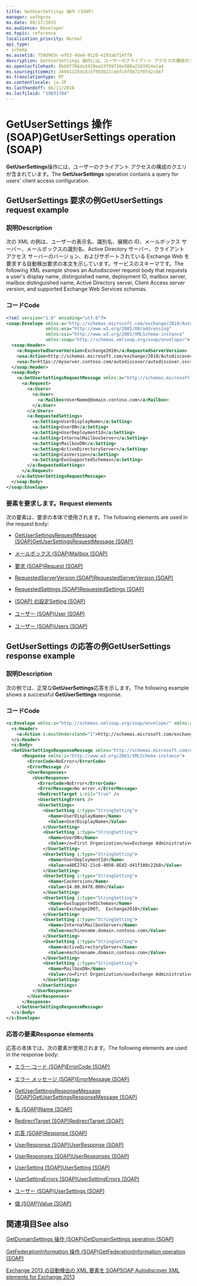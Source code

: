 ```yaml
---
title: GetUserSettings 操作 (SOAP)
manager: sethgros
ms.date: 09/17/2015
ms.audience: Developer
ms.topic: reference
localization_priority: Normal
api_type:
- schema
ms.assetid: 758d965c-ef63-4de4-9120-e293abf14ff8
description: GetUserSettings 操作には、ユーザーのクライアント アクセスの構成のクエリが含まれています。
ms.openlocfilehash: 8bb8f766da3419ea33f89716e588a22d3924e1a4
ms.sourcegitcommit: 34041125dc8c5f993b21cebfc4f8b72f0fd2cb6f
ms.translationtype: MT
ms.contentlocale: ja-JP
ms.lasthandoff: 06/11/2018
ms.locfileid: "19831704"
---
```

# <a name="getusersettings-operation-soap"></a><span data-ttu-id="936a2-103">GetUserSettings 操作 (SOAP)</span><span class="sxs-lookup"><span data-stu-id="936a2-103">GetUserSettings operation (SOAP)</span></span>

<span data-ttu-id="936a2-104">**GetUserSettings**操作には、ユーザーのクライアント アクセスの構成のクエリが含まれています。</span><span class="sxs-lookup"><span data-stu-id="936a2-104">The **GetUserSettings** operation contains a query for users' client access configuration.</span></span> 
  
## <a name="getusersettings-request-example"></a><span data-ttu-id="936a2-105">GetUserSettings 要求の例</span><span class="sxs-lookup"><span data-stu-id="936a2-105">GetUserSettings request example</span></span>

### <a name="description"></a><span data-ttu-id="936a2-106">説明</span><span class="sxs-lookup"><span data-stu-id="936a2-106">Description</span></span>

<span data-ttu-id="936a2-107">次の XML の例は、ユーザーの表示名、識別名、展開の ID、メールボックス サーバー、メールボックスの識別名、Active Directory サーバー、クライアント アクセス サーバーのバージョン、およびサポートされている Exchange Web を要求する自動検出要求の本文を示しています。サービスのスキーマです。</span><span class="sxs-lookup"><span data-stu-id="936a2-107">The following XML example shows an Autodiscover request body that requests a user's display name, distinguished name, deployment ID, mailbox server, mailbox distinguished name, Active Directory server, Client Access server version, and supported Exchange Web Services schemas.</span></span>
  
### <a name="code"></a><span data-ttu-id="936a2-108">コード</span><span class="sxs-lookup"><span data-stu-id="936a2-108">Code</span></span>

```XML
<?xml version="1.0" encoding="utf-8"?>
<soap:Envelope xmlns:a="http://schemas.microsoft.com/exchange/2010/Autodiscover"      
               xmlns:wsa="http://www.w3.org/2005/08/addressing" 
               xmlns:xsi="http://www.w3.org/2001/XMLSchema-instance"      
               xmlns:soap="http://schemas.xmlsoap.org/soap/envelope/">
  <soap:Header>
    <a:RequestedServerVersion>Exchange2010</a:RequestedServerVersion>
    <wsa:Action>http://schemas.microsoft.com/exchange/2010/Autodiscover/Autodiscover/GetUserSettings</wsa:Action>
    <wsa:To>https://myserver.contoso.com/autodiscover/autodiscover.svc</wsa:To>
  </soap:Header>
  <soap:Body>
    <a:GetUserSettingsRequestMessage xmlns:a="http://schemas.microsoft.com/exchange/2010/Autodiscover">
      <a:Request>
        <a:Users>
          <a:User>
            <a:Mailbox>UserName@domain.contoso.com</a:Mailbox>
          </a:User>
        </a:Users>
        <a:RequestedSettings>
          <a:Setting>UserDisplayName</a:Setting>
          <a:Setting>UserDN</a:Setting>
          <a:Setting>UserDeploymentId</a:Setting>
          <a:Setting>InternalMailboxServer</a:Setting>
          <a:Setting>MailboxDN</a:Setting>
          <a:Setting>ActiveDirectoryServer</a:Setting>
          <a:Setting>CasVersion</a:Setting>
          <a:Setting>EwsSupportedSchemas</a:Setting>
        </a:RequestedSettings>
      </a:Request>
    </a:GetUserSettingsRequestMessage>
  </soap:Body>
</soap:Envelope>

```

### <a name="request-elements"></a><span data-ttu-id="936a2-109">要素を要求します。</span><span class="sxs-lookup"><span data-stu-id="936a2-109">Request elements</span></span>

<span data-ttu-id="936a2-110">次の要素は、要求の本体で使用されます。</span><span class="sxs-lookup"><span data-stu-id="936a2-110">The following elements are used in the request body:</span></span>
  
- [<span data-ttu-id="936a2-111">GetUserSettingsRequestMessage (SOAP)</span><span class="sxs-lookup"><span data-stu-id="936a2-111">GetUserSettingsRequestMessage (SOAP)</span></span>](getusersettingsrequestmessage-soap.md)
    
- [<span data-ttu-id="936a2-112">メールボックス (SOAP)</span><span class="sxs-lookup"><span data-stu-id="936a2-112">Mailbox (SOAP)</span></span>](mailbox-soap.md)
    
- [<span data-ttu-id="936a2-113">要求 (SOAP)</span><span class="sxs-lookup"><span data-stu-id="936a2-113">Request (SOAP)</span></span>](request-soap.md)
    
- [<span data-ttu-id="936a2-114">RequestedServerVersion (SOAP)</span><span class="sxs-lookup"><span data-stu-id="936a2-114">RequestedServerVersion (SOAP)</span></span>](requestedserverversion-soap.md)
    
- [<span data-ttu-id="936a2-115">RequestedSettings (SOAP)</span><span class="sxs-lookup"><span data-stu-id="936a2-115">RequestedSettings (SOAP)</span></span>](requestedsettings-soap.md)
    
- [<span data-ttu-id="936a2-116">(SOAP) の設定</span><span class="sxs-lookup"><span data-stu-id="936a2-116">Setting (SOAP)</span></span>](setting-soap.md)
    
- [<span data-ttu-id="936a2-117">ユーザー (SOAP)</span><span class="sxs-lookup"><span data-stu-id="936a2-117">User (SOAP)</span></span>](user-soap.md)
    
- [<span data-ttu-id="936a2-118">ユーザー (SOAP)</span><span class="sxs-lookup"><span data-stu-id="936a2-118">Users (SOAP)</span></span>](users-soap.md)
    
## <a name="getusersettings-response-example"></a><span data-ttu-id="936a2-119">GetUserSettings の応答の例</span><span class="sxs-lookup"><span data-stu-id="936a2-119">GetUserSettings response example</span></span>

### <a name="description"></a><span data-ttu-id="936a2-120">説明</span><span class="sxs-lookup"><span data-stu-id="936a2-120">Description</span></span>

<span data-ttu-id="936a2-121">次の例では、正常な**GetUserSettings**応答を示します。</span><span class="sxs-lookup"><span data-stu-id="936a2-121">The following example shows a successful **GetUserSettings** response.</span></span> 
  
### <a name="code"></a><span data-ttu-id="936a2-122">コード</span><span class="sxs-lookup"><span data-stu-id="936a2-122">Code</span></span>

```XML
<s:Envelope xmlns:s="http://schemas.xmlsoap.org/soap/envelope/" xmlns:a="http://www.w3.org/2005/08/addressing">
  <s:Header>
    <a:Action s:mustUnderstand="1">http://schemas.microsoft.com/exchange/2010/Autodiscover/Autodiscover/GetUserSettingsResponse</a:Action>
  </s:Header>
  <s:Body>
  <GetUserSettingsResponseMessage xmlns="http://schemas.microsoft.com/exchange/2010/Autodiscover">
      <Response xmlns:i="http://www.w3.org/2001/XMLSchema-instance">
        <ErrorCode>NoError</ErrorCode>
        <ErrorMessage />
        <UserResponses>
          <UserResponse>
            <ErrorCode>NoError</ErrorCode>
            <ErrorMessage>No error.</ErrorMessage>
            <RedirectTarget i:nil="true" />
            <UserSettingErrors />
            <UserSettings>
              <UserSetting i:type="StringSetting">
                <Name>UserDisplayName</Name>
                <Value>UserDisplayName</Value>
              </UserSetting>
              <UserSetting i:type="StringSetting">
                <Name>UserDN</Name>
                <Value>/o=First Organization/ou=Exchange Administrative Group (SDASDASDJ)/cn=Recipients/cn=UserDisplayName</Value>
              </UserSetting>
              <UserSetting i:type="StringSetting">
                <Name>UserDeploymentId</Name>
                <Value>a40E2742-21c6-4050-8Ed2-d41f100c22b8</Value>
              </UserSetting>
              <UserSetting i:type="StringSetting">
                <Name>CasVersion</Name>
                <Value>14.00.0478.000</Value>
              </UserSetting>
              <UserSetting i:type="StringSetting">
                <Name>EwsSupportedSchemas</Name>
                <Value>Exchange2007,  Exchange2010</Value>
              </UserSetting>
              <UserSetting i:type="StringSetting">
                <Name>InternalMailboxServer</Name>
                <Value>machinename.domain.contoso.com</Value>
              </UserSetting>
              <UserSetting i:type="StringSetting">
                <Name>ActiveDirectoryServer</Name>
                <Value>machinename.domain.contoso.com</Value>
              </UserSetting>
              <UserSetting i:type="StringSetting">
                <Name>MailboxDN</Name>
                <Value>/o=First Organization/ou=Exchange Administrative Group (SDASDASDJ)/cn=Configuration/cn=Servers/cn=server/cn=Contoso Pri MDB</Value>
              </UserSetting>
            </UserSettings>
          </UserResponse>
        </UserResponses>
      </Response>
    </GetUserSettingsResponseMessage>
  </s:Body>
</s:Envelope>
```

### <a name="response-elements"></a><span data-ttu-id="936a2-123">応答の要素</span><span class="sxs-lookup"><span data-stu-id="936a2-123">Response elements</span></span>

<span data-ttu-id="936a2-124">応答の本体では、次の要素が使用されます。</span><span class="sxs-lookup"><span data-stu-id="936a2-124">The following elements are used in the response body:</span></span>
  
- [<span data-ttu-id="936a2-125">エラー コード (SOAP)</span><span class="sxs-lookup"><span data-stu-id="936a2-125">ErrorCode (SOAP)</span></span>](errorcode-soap.md)
    
- [<span data-ttu-id="936a2-126">エラー メッセージ (SOAP)</span><span class="sxs-lookup"><span data-stu-id="936a2-126">ErrorMessage (SOAP)</span></span>](errormessage-soap.md)
    
- [<span data-ttu-id="936a2-127">GetUserSettingsResponseMessage (SOAP)</span><span class="sxs-lookup"><span data-stu-id="936a2-127">GetUserSettingsResponseMessage (SOAP)</span></span>](getusersettingsresponsemessage-soap.md)
    
- [<span data-ttu-id="936a2-128">名 (SOAP)</span><span class="sxs-lookup"><span data-stu-id="936a2-128">Name (SOAP)</span></span>](name-soap.md)
    
- [<span data-ttu-id="936a2-129">RedirectTarget (SOAP)</span><span class="sxs-lookup"><span data-stu-id="936a2-129">RedirectTarget (SOAP)</span></span>](redirecttarget-soap.md)
    
- [<span data-ttu-id="936a2-130">応答 (SOAP)</span><span class="sxs-lookup"><span data-stu-id="936a2-130">Response (SOAP)</span></span>](response-soap.md)
    
- [<span data-ttu-id="936a2-131">UserResponse (SOAP)</span><span class="sxs-lookup"><span data-stu-id="936a2-131">UserResponse (SOAP)</span></span>](userresponse-soap.md)
    
- [<span data-ttu-id="936a2-132">UserResponses (SOAP)</span><span class="sxs-lookup"><span data-stu-id="936a2-132">UserResponses (SOAP)</span></span>](userresponses-soap.md)
    
- [<span data-ttu-id="936a2-133">UserSetting (SOAP)</span><span class="sxs-lookup"><span data-stu-id="936a2-133">UserSetting (SOAP)</span></span>](usersetting-soap.md)
    
- [<span data-ttu-id="936a2-134">UserSettingErrors (SOAP)</span><span class="sxs-lookup"><span data-stu-id="936a2-134">UserSettingErrors (SOAP)</span></span>](usersettingerrors-soap.md)
    
- [<span data-ttu-id="936a2-135">ユーザー (SOAP)</span><span class="sxs-lookup"><span data-stu-id="936a2-135">UserSettings (SOAP)</span></span>](usersettings-soap.md)
    
- [<span data-ttu-id="936a2-136">値 (SOAP)</span><span class="sxs-lookup"><span data-stu-id="936a2-136">Value (SOAP)</span></span>](value-soap.md)
    
## <a name="see-also"></a><span data-ttu-id="936a2-137">関連項目</span><span class="sxs-lookup"><span data-stu-id="936a2-137">See also</span></span>



[<span data-ttu-id="936a2-138">GetDomainSettings 操作 (SOAP)</span><span class="sxs-lookup"><span data-stu-id="936a2-138">GetDomainSettings operation (SOAP)</span></span>](getdomainsettings-operation-soap.md)
  
[<span data-ttu-id="936a2-139">GetFederationInformation 操作 (SOAP)</span><span class="sxs-lookup"><span data-stu-id="936a2-139">GetFederationInformation operation (SOAP)</span></span>](getfederationinformation-operation-soap.md)


[<span data-ttu-id="936a2-140">Exchange 2013 の自動検出の XML 要素を SOAP</span><span class="sxs-lookup"><span data-stu-id="936a2-140">SOAP Autodiscover XML elements for Exchange 2013</span></span>](soap-autodiscover-xml-elements-for-exchange-2013.md)

